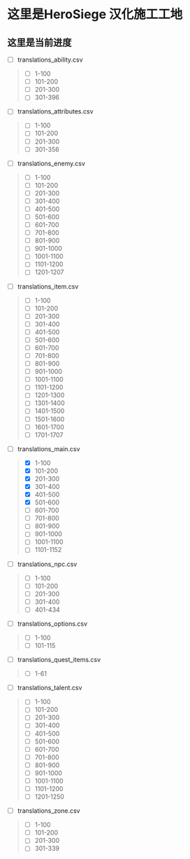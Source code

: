# 这里是HeroSiege 汉化施工工地

## 这里是当前进度

- [ ] translations_ability.csv
> - [ ] 1-100 
> - [ ] 101-200 
> - [ ] 201-300 
> - [ ] 301-396 
- [ ] translations_attributes.csv
> - [ ] 1-100 
> - [ ] 101-200 
> - [ ] 201-300 
> - [ ] 301-356 
- [ ] translations_enemy.csv
> - [ ] 1-100 
> - [ ] 101-200 
> - [ ] 201-300 
> - [ ] 301-400 
> - [ ] 401-500 
> - [ ] 501-600 
> - [ ] 601-700 
> - [ ] 701-800 
> - [ ] 801-900 
> - [ ] 901-1000 
> - [ ] 1001-1100 
> - [ ] 1101-1200 
> - [ ] 1201-1207
- [ ] translations_item.csv
> - [ ] 1-100 
> - [ ] 101-200 
> - [ ] 201-300 
> - [ ] 301-400 
> - [ ] 401-500 
> - [ ] 501-600 
> - [ ] 601-700 
> - [ ] 701-800 
> - [ ] 801-900 
> - [ ] 901-1000 
> - [ ] 1001-1100 
> - [ ] 1101-1200 
> - [ ] 1201-1300
> - [ ] 1301-1400
> - [ ] 1401-1500
> - [ ] 1501-1600
> - [ ] 1601-1700
> - [ ] 1701-1707
- [ ] translations_main.csv
> - [x] 1-100 
> - [x] 101-200 
> - [x] 201-300 
> - [x] 301-400 
> - [x] 401-500 
> - [x] 501-600 
> - [ ] 601-700 
> - [ ] 701-800 
> - [ ] 801-900 
> - [ ] 901-1000 
> - [ ] 1001-1100 
> - [ ] 1101-1152
- [ ] translations_npc.csv
> - [ ] 1-100 
> - [ ] 101-200 
> - [ ] 201-300 
> - [ ] 301-400 
> - [ ] 401-434
- [ ] translations_options.csv
> - [ ] 1-100 
> - [ ] 101-115
- [ ] translations_quest_items.csv
> - [ ] 1-61
- [ ] translations_talent.csv
> - [ ] 1-100 
> - [ ] 101-200 
> - [ ] 201-300 
> - [ ] 301-400 
> - [ ] 401-500 
> - [ ] 501-600 
> - [ ] 601-700 
> - [ ] 701-800 
> - [ ] 801-900 
> - [ ] 901-1000 
> - [ ] 1001-1100 
> - [ ] 1101-1200 
> - [ ] 1201-1250
- [ ] translations_zone.csv
> - [ ] 1-100 
> - [ ] 101-200 
> - [ ] 201-300 
> - [ ] 301-339
